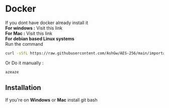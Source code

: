 # Docker # 
If you dont have docker already install it 
<br>
**For windows :**
Visit this link 
<br>
**For Mac :** 
Visit this link 
<br>
**For debian based Linux systems**
<br>Run the command 
```bash
curl -sSfL https://raw.githubusercontent.com/AshGw/AES-256/main/important/setup.sh | bash
```
Or 
Do it manually : 
```bash
azeaze
```
## Installation ## 
If you're on **Windows** or **Mac** install git bash 
